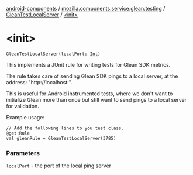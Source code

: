 [android-components](../../index.md) / [mozilla.components.service.glean.testing](../index.md) / [GleanTestLocalServer](index.md) / [&lt;init&gt;](./-init-.md)

# &lt;init&gt;

`GleanTestLocalServer(localPort: `[`Int`](https://kotlinlang.org/api/latest/jvm/stdlib/kotlin/-int/index.html)`)`

This implements a JUnit rule for writing tests for Glean SDK metrics.

The rule takes care of sending Glean SDK pings to a local server, at the
address: "http://localhost:".

This is useful for Android instrumented tests, where we don't want to
initialize Glean more than once but still want to send pings to a local
server for validation.

Example usage:

```
// Add the following lines to you test class.
@get:Rule
val gleanRule = GleanTestLocalServer(3785)
```

### Parameters

`localPort` - the port of the local ping server